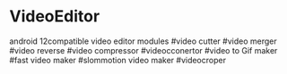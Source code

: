 # VideoEditor
android 12compatible video editor modules
#video cutter
#video merger
#video reverse
#video compressor
#videocconertor
#video to Gif maker
#fast video maker
#slommotion video maker
#videocroper
